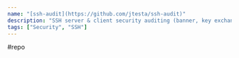 ```yaml
---
name: "[ssh-audit](https://github.com/jtesta/ssh-audit)"
description: "SSH server & client security auditing (banner, key exchange, encryption, mac, compression, compatibility, security, etc)"
tags: ["Security", "SSH"]
---
```

#repo